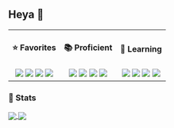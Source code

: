 ## Heya 👋

| | | |
|:-:|:-:|:-:|
|<h4>⭐ Favorites</h4>|<h4>📚 Proficient</h4>|<h4>🌱 Learning</h4>|
|<div><img src="https://img.shields.io/badge/Editor-VS%20Code-informational?logo=Visual+Studio+Code&logoColor=ffffff" /> <img src="https://img.shields.io/badge/Platform-Vercel-informational?logo=Vercel&logoColor=ffffff" /> <img src="https://img.shields.io/badge/OS-Ubuntu-informational?logo=Ubuntu&logoColor=ffffff" /> <img src="https://img.shields.io/badge/Language-Rust-informational?logo=Rust&logoColor=ffffff" /></div>|  <div><img src="https://img.shields.io/badge/Language-TypeScript-informational?logo=TypeScript&logoColor=ffffff" /> <img src="https://img.shields.io/badge/Language-Python-informational?logo=Python&logoColor=ffffff" /> <img src="https://img.shields.io/badge/Language-Java-informational?logo=Java&logoColor=ffffff" /> <img src="https://img.shields.io/badge/Language-Lua-informational?logo=Lua&logoColor=ffffff" /></div>|<div> <img src="https://img.shields.io/badge/Language-Rust-informational?logo=Rust&logoColor=ffffff" /> <img src="https://img.shields.io/badge/Language-Kotlin-informational?logo=Kotlin&logoColor=ffffff" /> <img src="https://img.shields.io/badge/Language-C++-informational?logo=CPlusPlus&logoColor=ffffff" /> <img src="https://img.shields.io/badge/Technology-Docker-informational?logo=Docker&logoColor=ffffff" /></div>|
  
### 📝 Stats 
<a href="#">
  <img align="center" src="https://github-readme-stats.vercel.app/api?username=ap-1&count_private=true&show_icons=true&theme=dark&line_height=27" />
</a>
<a href="#">
  <img align="center" src="https://github-readme-stats.vercel.app/api/top-langs/?username=ap-1&langs_count=3&theme=dark" />
</a>

<!--
**ap-1/ap-1** is a ✨ _special_ ✨ repository because its `README.md` (this file) appears on your GitHub profile.
<img align="center" src="https://github-readme-stats.vercel.app/api/top-langs?username=ap-1&show_icons=true&layout=compact&theme=dracula" />

Here are some ideas to get you started:

- 🔭 I’m currently working on ...
- 🌱 I’m currently learning ...
- 👯 I’m looking to collaborate on ...
- 🤔 I’m looking for help with ...
- 💬 Ask me about ...
- 📫 How to reach me: ...
- 😄 Pronouns: ...
- ⚡ Fun fact: ...
-->
